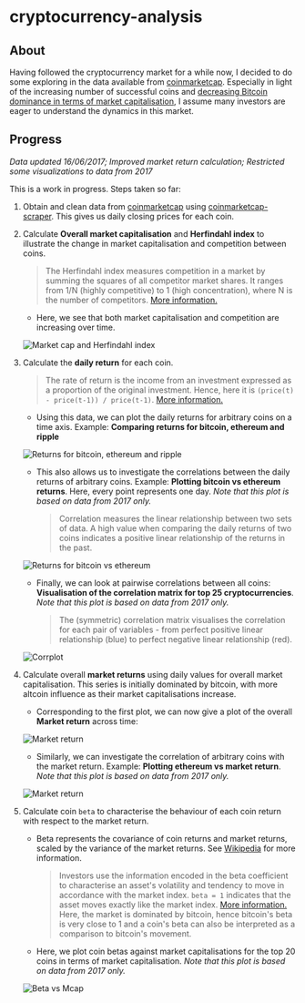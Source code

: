 # cryptocurrency-analysis

## About

Having followed the cryptocurrency market for a while now, I decided to do some exploring in the data available from [coinmarketcap](https://coinmarketcap.com).
Especially in light of the increasing number of successful coins and [decreasing Bitcoin dominance in terms of market capitalisation](https://coinmarketcap.com/charts/#btc-percentage), I assume many investors are eager to understand the dynamics in this market.

## Progress

*Data updated 16/06/2017; Improved market return calculation; Restricted some visualizations to data from 2017*

This is a work in progress. Steps taken so far:

1. Obtain and clean data from [coinmarketcap](https://coinmarketcap.com) using [coinmarketcap-scraper](https://github.com/prouast/coinmarketcap-scraper). This gives us daily closing prices for each coin.

2. Calculate **Overall market capitalisation** and **Herfindahl index** to illustrate the change in market capitalisation and competition between coins.

	> The Herfindahl index measures competition in a market by summing the squares of all competitor market shares. It ranges from 1/N (highly competitive) to 1 (high concentration), where N is the number of competitors. [More information.](https://en.wikipedia.org/wiki/Herfindahl_index)

	- Here, we see that both market capitalisation and competition are increasing over time.

	![Market cap and Herfindahl index](https://raw.githubusercontent.com/prouast/cryptocurrency-analysis/master/Market-cap-herfindahl.png?style=centerme)

3. Calculate the **daily return** for each coin.

	> The rate of return is the income from an investment expressed as a proportion of the original investment. Hence, here it is `(price(t) - price(t-1)) / price(t-1)`. [More information.](https://en.wikipedia.org/wiki/Rate_of_return)

	- Using this data, we can plot the daily returns for arbitrary coins on a time axis. Example: **Comparing returns for bitcoin, ethereum and ripple**

	![Returns for bitcoin, ethereum and ripple](https://raw.githubusercontent.com/prouast/cryptocurrency-analysis/master/Coin-returns.png?style=centerme)

	- This also allows us to investigate the correlations between the daily returns of arbitrary coins. Example: **Plotting bitcoin vs ethereum returns**. Here, every point represents one day. *Note that this plot is based on data from 2017 only.*

		> Correlation measures the linear relationship between two sets of data. A high value when comparing the daily returns of two coins indicates a positive linear relationship of the returns in the past.

	![Returns for bitcoin vs ethereum](https://raw.githubusercontent.com/prouast/cryptocurrency-analysis/master/Bitcoin-vs-ethereum-returns.png?style=centerme)

	- Finally, we can look at pairwise correlations between all coins: **Visualisation of the correlation matrix for top 25 cryptocurrencies**. *Note that this plot is based on data from 2017 only.*

		> The (symmetric) correlation matrix visualises the correlation for each pair of variables - from perfect positive linear relationship (blue) to perfect negative linear relationship (red).

	![Corrplot](https://raw.githubusercontent.com/prouast/cryptocurrency-analysis/master/Corrplot.png?style=centerme)

4. Calculate overall **market returns** using daily values for overall market capitalisation.
   This series is initially dominated by bitcoin, with more altcoin influence as their market capitalisations increase.

	- Corresponding to the first plot, we can now give a plot of the overall **Market return** across time:

	![Market return](https://raw.githubusercontent.com/prouast/cryptocurrency-analysis/master/Market-return.png?style=centerme)

	- Similarly, we can investigate the correlation of arbitrary coins with the market return. Example: **Plotting ethereum vs market return**. *Note that this plot is based on data from 2017 only.*

	![Market return](https://raw.githubusercontent.com/prouast/cryptocurrency-analysis/master/Ethereum-vs-market-return.png?style=centerme)

5. Calculate coin `beta` to characterise the behaviour of each coin return with respect to the market return.

	- Beta represents the covariance of coin returns and market returns, scaled by the variance of the market returns.
	  See [Wikipedia](https://en.wikipedia.org/wiki/Capital_asset_pricing_model) for more information.

		> Investors use the information encoded in the beta coefficient to characterise an asset's volatility and tendency to move in accordance with the market index. `beta = 1` indicates that the asset moves exactly like the market index. [More information.](https://en.wikipedia.org/wiki/Beta_(finance)) Here, the market is dominated by bitcoin, hence bitcoin's beta is very close to 1 and a coin's beta can also be interpreted as a comparison to bitcoin's movement.

	- Here, we plot coin betas against market capitalisations for the top 20 coins in terms of market capitalisation. *Note that this plot is based on data from 2017 only.*

	![Beta vs Mcap](https://raw.githubusercontent.com/prouast/cryptocurrency-analysis/master/Beta-vs-mcap.png?style=centerme)
